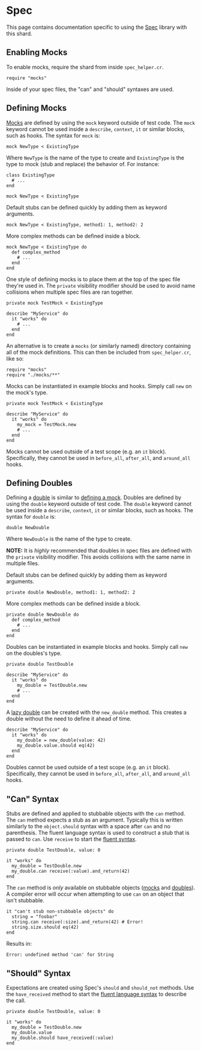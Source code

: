 # Spec

This page contains documentation specific to using the [Spec](https://crystal-lang.org/reference/1.10/guides/testing.html) library with this shard.

## Enabling Mocks

To enable mocks, require the shard from inside `spec_helper.cr`.

<!-- no-spec -->
```crystal
require "mocks"
```

Inside of your spec files, the "can" and "should" syntaxes are used.

## Defining Mocks

[Mocks](mocks.md) are defined by using the `mock` keyword outside of test code.
The `mock` keyword cannot be used inside a `describe`, `context`, `it` or similar blocks, such as hooks.
The syntax for `mock` is:

<!-- no-spec -->
```crystal
mock NewType < ExistingType
```

Where `NewType` is the name of the type to create and `ExistingType` is the type to mock (stub and replace) the behavior of.
For instance:

```crystal
class ExistingType
  # ...
end

mock NewType < ExistingType
```

Default stubs can be defined quickly by adding them as keyword arguments.

<!-- continue-spec -->
```crystal
mock NewType < ExistingType, method1: 1, method2: 2
```

More complex methods can be defined inside a block.

<!-- continue-spec -->
```crystal
mock NewType < ExistingType do
  def complex_method
    # ...
  end
end
```

One style of defining mocks is to place them at the top of the spec file they're used in.
The `private` visibility modifier should be used to avoid name collisions when multiple spec files are ran together.

<!-- continue-spec -->
```crystal
private mock TestMock < ExistingType

describe "MyService" do
  it "works" do
    # ...
  end
end
```

An alternative is to create a `mocks` (or similarly named) directory containing all of the mock definitions.
This can then be included from `spec_helper.cr`, like so:

<!-- no-spec -->
```crystal
require "mocks"
require "./mocks/**"
```

Mocks can be instantiated in example blocks and hooks.
Simply call `new` on the mock's type.

<!-- continue-spec -->
```crystal
private mock TestMock < ExistingType

describe "MyService" do
  it "works" do
    my_mock = TestMock.new
    # ...
  end
end
```

Mocks cannot be used outside of a test scope (e.g. an `it` block).
Specifically, they cannot be used in `before_all`, `after_all`, and `around_all` hooks.

## Defining Doubles

Defining a [double](doubles.md) is similar to [defining a mock](#defining-mocks).
Doubles are defined by using the `double` keyword outside of test code.
The `double` keyword cannot be used inside a `describe`, `context`, `it` or similar blocks, such as hooks.
The syntax for `double` is:

```crystal
double NewDouble
```

Where `NewDouble` is the name of the type to create.

**NOTE:** It is *highly* recommended that doubles in spec files are defined with the `private` visibility modifier.
This avoids collisions with the same name in multiple files.

Default stubs can be defined quickly by adding them as keyword arguments.

<!-- continue-spec -->
```crystal
private double NewDouble, method1: 1, method2: 2
```

More complex methods can be defined inside a block.

<!-- continue-spec -->
```crystal
private double NewDouble do
  def complex_method
    # ...
  end
end
```

Doubles can be instantiated in example blocks and hooks.
Simply call `new` on the doubles's type.

```crystal
private double TestDouble

describe "MyService" do
  it "works" do
    my_double = TestDouble.new
    # ...
  end
end
```

A [lazy double](doubles.md#lazy-doubles) can be created with the `new_double` method.
This creates a double without the need to define it ahead of time.

```crystal
describe "MyService" do
  it "works" do
    my_double = new_double(value: 42)
    my_double.value.should eq(42)
  end
end
```

Doubles cannot be used outside of a test scope (e.g. an `it` block).
Specifically, they cannot be used in `before_all`, `after_all`, and `around_all` hooks.

## "Can" Syntax

Stubs are defined and applied to stubbable objects with the `can` method.
The `can` method expects a stub as an argument.
Typically this is written similarly to the `object.should` syntax with a space after `can` and no parenthesis.
The fluent language syntax is used to construct a stub that is passed to `can`.
Use `receive` to start the [fluent syntax](stubs.md#fluent-language).

```crystal
private double TestDouble, value: 0

it "works" do
  my_double = TestDouble.new
  my_double.can receive(:value).and_return(42)
end
```

The `can` method is *only* available on stubbable objects ([mocks](#defining-mocks) and [doubles](#defining-doubles)).
A compiler error will occur when attempting to use `can` on an object that isn't stubbable.

<!-- no-spec -->
```crystal
it "can't stub non-stubbable objects" do
  string = "foobar"
  string.can receive(:size).and_return(42) # Error!
  string.size.should eq(42)
end
```

Results in:

    Error: undefined method 'can' for String

## "Should" Syntax

Expectations are created using Spec's `should` and `should_not` methods.
Use the `have_received` method to start the [fluent language syntax](expectations.md#fluent-language) to describe the call.

```crystal
private double TestDouble, value: 0

it "works" do
  my_double = TestDouble.new
  my_double.value
  my_double.should have_received(:value)
end
```